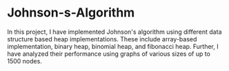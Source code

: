 # Johnson-s-Algorithm
In this project, I have implemented Johnson's algorithm using different data structure based heap implementations. These include array-based implementation, binary heap, binomial heap, and fibonacci heap. Further, I have analyzed their performance using graphs of various sizes of up to 1500 nodes.
